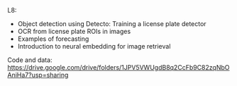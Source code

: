 L8:
- Object detection using Detecto:  Training a license plate detector
- OCR from license plate ROIs in images
- Examples of forecasting
- Introduction to neural embedding for image retrieval

Code and data: https://drive.google.com/drive/folders/1JPV5VWUgdB8q2CcFb9C82zqNbOAniHa7?usp=sharing
